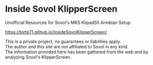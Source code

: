 # Inside Sovol KlipperScreen
Unofficial Resources for Sovol's MKS Klipad50 Armbian Setup

<https://torte71.github.io/InsideSovolKlipperScreen/>

This is a private project, no guarantees or liabilities apply.  
The author and this site are not affiliated to Sovol in any kind.  
The information provided here has been gathered from the web and by analyzing Sovol's KlipperScreen.
